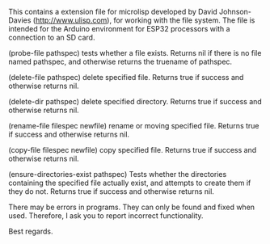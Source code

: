 This contains a extension file for microlisp developed by David Johnson-Davies (http://www.ulisp.com),
for working with the file system. The file is intended for the Arduino environment for 
ESP32 processors with a connection to an SD card.



(probe-file pathspec)  tests whether a file exists.
Returns nil if there is no file named pathspec, and otherwise returns the truename of pathspec.

(delete-file pathspec)  delete specified file.
Returns true if success and otherwise returns nil.

(delete-dir pathspec)  delete specified directory.
Returns true if success and otherwise returns nil.

(rename-file filespec newfile)  rename or moving specified file.
Returns true if success and otherwise returns nil.

(copy-file filespec newfile)   copy specified file.
Returns true if success and otherwise returns nil.

(ensure-directories-exist pathspec)  Tests whether the directories containing the specified file actually exist,
and attempts to create them if they do not. Returns true if success and otherwise returns nil.



There may be errors in programs. They can only be found and fixed when used. Therefore, I ask you to report incorrect functionality.

Best regards.

